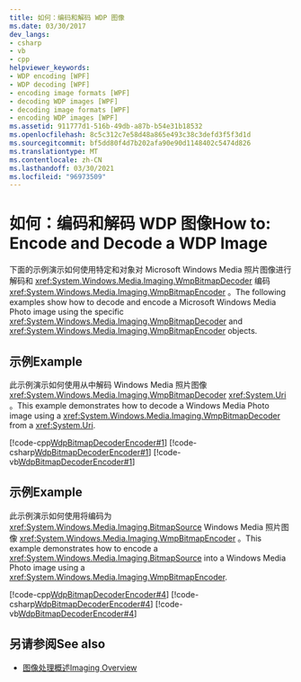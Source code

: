 ```yaml
---
title: 如何：编码和解码 WDP 图像
ms.date: 03/30/2017
dev_langs:
- csharp
- vb
- cpp
helpviewer_keywords:
- WDP encoding [WPF]
- WDP decoding [WPF]
- encoding image formats [WPF]
- decoding WDP images [WPF]
- decoding image formats [WPF]
- encoding WDP images [WPF]
ms.assetid: 911777d1-516b-49db-a87b-b54e31b18532
ms.openlocfilehash: 8c5c312c7e58d48a865e493c38c3defd3f5f3d1d
ms.sourcegitcommit: bf5dd80f4d7b202afa90e90d1148402c5474d826
ms.translationtype: MT
ms.contentlocale: zh-CN
ms.lasthandoff: 03/30/2021
ms.locfileid: "96973509"
---
```

# <a name="how-to-encode-and-decode-a-wdp-image"></a><span data-ttu-id="411b5-102">如何：编码和解码 WDP 图像</span><span class="sxs-lookup"><span data-stu-id="411b5-102">How to: Encode and Decode a WDP Image</span></span>
<span data-ttu-id="411b5-103">下面的示例演示如何使用特定和对象对 Microsoft Windows Media 照片图像进行解码和 <xref:System.Windows.Media.Imaging.WmpBitmapDecoder> 编码 <xref:System.Windows.Media.Imaging.WmpBitmapEncoder> 。</span><span class="sxs-lookup"><span data-stu-id="411b5-103">The following examples show how to decode and encode a Microsoft Windows Media Photo image using the specific <xref:System.Windows.Media.Imaging.WmpBitmapDecoder> and <xref:System.Windows.Media.Imaging.WmpBitmapEncoder> objects.</span></span>  
  
## <a name="example"></a><span data-ttu-id="411b5-104">示例</span><span class="sxs-lookup"><span data-stu-id="411b5-104">Example</span></span>  
 <span data-ttu-id="411b5-105">此示例演示如何使用从中解码 Windows Media 照片图像 <xref:System.Windows.Media.Imaging.WmpBitmapDecoder> <xref:System.Uri> 。</span><span class="sxs-lookup"><span data-stu-id="411b5-105">This example demonstrates how to decode a Windows Media Photo image using a <xref:System.Windows.Media.Imaging.WmpBitmapDecoder> from a <xref:System.Uri>.</span></span>  
  
 [!code-cpp[WdpBitmapDecoderEncoder#1](~/samples/snippets/cpp/VS_Snippets_Wpf/WdpBitmapDecoderEncoder/CPP/WDPEncoderDecoder.cpp#1)]
 [!code-csharp[WdpBitmapDecoderEncoder#1](~/samples/snippets/csharp/VS_Snippets_Wpf/WdpBitmapDecoderEncoder/CSharp/WDPEncoderDecoder.cs#1)]
 [!code-vb[WdpBitmapDecoderEncoder#1](~/samples/snippets/visualbasic/VS_Snippets_Wpf/WdpBitmapDecoderEncoder/VB/WDPEncoderDecoder.vb#1)]  
  
## <a name="example"></a><span data-ttu-id="411b5-106">示例</span><span class="sxs-lookup"><span data-stu-id="411b5-106">Example</span></span>  
 <span data-ttu-id="411b5-107">此示例演示如何使用将编码为 <xref:System.Windows.Media.Imaging.BitmapSource> Windows Media 照片图像 <xref:System.Windows.Media.Imaging.WmpBitmapEncoder> 。</span><span class="sxs-lookup"><span data-stu-id="411b5-107">This example demonstrates how to encode a <xref:System.Windows.Media.Imaging.BitmapSource> into a Windows Media Photo image using a <xref:System.Windows.Media.Imaging.WmpBitmapEncoder>.</span></span>  
  
 [!code-cpp[WdpBitmapDecoderEncoder#4](~/samples/snippets/cpp/VS_Snippets_Wpf/WdpBitmapDecoderEncoder/CPP/WDPEncoderDecoder.cpp#4)]
 [!code-csharp[WdpBitmapDecoderEncoder#4](~/samples/snippets/csharp/VS_Snippets_Wpf/WdpBitmapDecoderEncoder/CSharp/WDPEncoderDecoder.cs#4)]
 [!code-vb[WdpBitmapDecoderEncoder#4](~/samples/snippets/visualbasic/VS_Snippets_Wpf/WdpBitmapDecoderEncoder/VB/WDPEncoderDecoder.vb#4)]  
  
## <a name="see-also"></a><span data-ttu-id="411b5-108">另请参阅</span><span class="sxs-lookup"><span data-stu-id="411b5-108">See also</span></span>

- [<span data-ttu-id="411b5-109">图像处理概述</span><span class="sxs-lookup"><span data-stu-id="411b5-109">Imaging Overview</span></span>](imaging-overview.md)
